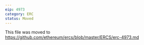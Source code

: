 ```yaml
---
eip: 4973
category: ERC
status: Moved
---
```


This file was moved to https://github.com/ethereum/ercs/blob/master/ERCS/erc-4973.md
